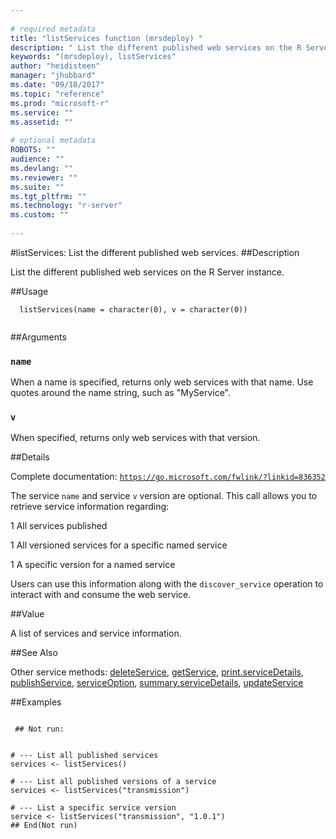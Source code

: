 ```yaml
--- 
 
# required metadata 
title: "listServices function (mrsdeploy) " 
description: " List the different published web services on the R Server instance. " 
keywords: "(mrsdeploy), listServices" 
author: "heidisteen" 
manager: "jhubbard" 
ms.date: "09/18/2017" 
ms.topic: "reference" 
ms.prod: "microsoft-r" 
ms.service: "" 
ms.assetid: "" 
 
# optional metadata 
ROBOTS: "" 
audience: "" 
ms.devlang: "" 
ms.reviewer: "" 
ms.suite: "" 
ms.tgt_pltfrm: "" 
ms.technology: "r-server" 
ms.custom: "" 
 
--- 
```

 
 
 
 
 #listServices: List the different published web services. 
 ##Description
 
List the different published web services on the R Server instance.
 
 
 ##Usage

```   
  listServices(name = character(0), v = character(0))
 
```
 
 ##Arguments

   
  
 ### `name`
 When a name is specified, returns only web services with that  name. Use quotes around the name string, such as "MyService". 
  
  
  
 ### `v`
 When specified, returns only web services with that version. 
  
 
 
 ##Details
 
Complete documentation: [`https://go.microsoft.com/fwlink/?linkid=836352`](https://go.microsoft.com/fwlink/?linkid=836352)


The service `name` and service `v` version are optional. This
call allows you to retrieve service information regarding:



1 
 All services published

1 
 All versioned services for a specific named service

1 
 A specific version for a named service



Users can use this information along with the `discover_service`
operation to interact with and consume the web service.
 
 
 ##Value
 
A list of services and service information.
 
 ##See Also
 
Other service methods: [deleteService](deleteService.md),
[getService](getService.md),
[print.serviceDetails](print.serviceDetails.md),
[publishService](publishService.md),
[serviceOption](serviceOption.md),
[summary.serviceDetails](summary.serviceDetails.md),
[updateService](updateService.md)
   
 ##Examples

 ```
   
  ## Not run:
 

# --- List all published services
services <- listServices()

# --- List all published versions of a service
services <- listServices("transmission")

# --- List a specific service version
service <- listServices("transmission", "1.0.1")
 ## End(Not run) 
  
 
```
 

